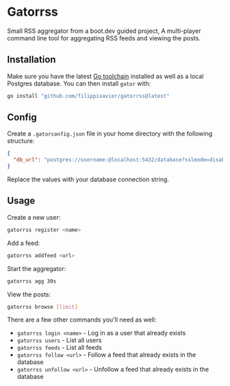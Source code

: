# Gatorrss

Small RSS aggregator from a boot.dev guided project,
A multi-player command line tool for aggregating RSS feeds and viewing the posts.

## Installation

Make sure you have the latest [Go toolchain](https://golang.org/dl/) installed as well as a local Postgres database. You can then install `gator` with:

```bash
go install "github.com/filippixavier/gatorrss@latest"
```

## Config

Create a `.gatorconfig.json` file in your home directory with the following structure:

```json
{
  "db_url": "postgres://username:@localhost:5432/database?sslmode=disable"
}
```

Replace the values with your database connection string.

## Usage

Create a new user:

```bash
gatorrss register <name>
```

Add a feed:

```bash
gatorrss addfeed <url>
```

Start the aggregator:

```bash
gatorrss agg 30s
```

View the posts:

```bash
gatorrss browse [limit]
```

There are a few other commands you'll need as well:

- `gatorrss login <name>` - Log in as a user that already exists
- `gatorrss users` - List all users
- `gatorrss feeds` - List all feeds
- `gatorrss follow <url>` - Follow a feed that already exists in the database
- `gatorrss unfollow <url>` - Unfollow a feed that already exists in the database
